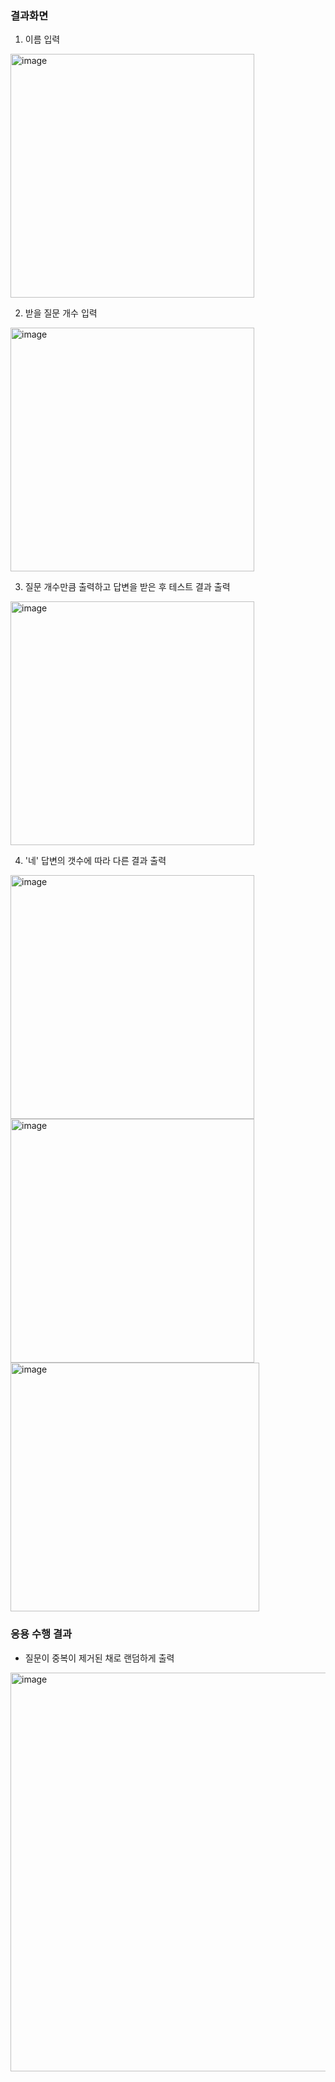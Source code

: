 ### 결과화면
1. 이름 입력
<img width="390" alt="image" src="https://user-images.githubusercontent.com/74848401/162174165-231e4c50-78fb-4b64-acf7-8e1057884575.png">

2. 받을 질문 개수 입력
<img width="390" alt="image" src="https://user-images.githubusercontent.com/74848401/162174286-62753417-229c-455d-bd52-be198af34c0d.png">

3. 질문 개수만큼 출력하고 답변을 받은 후 테스트 결과 출력
<img width="390" alt="image" src="https://user-images.githubusercontent.com/74848401/162174469-88a592b1-a1c2-40e0-baa6-6956d34ca6a7.png">

4. '네' 답변의 갯수에 따라 다른 결과 출력
<img width="390" alt="image" src="https://user-images.githubusercontent.com/74848401/162174669-ae3893b5-c67b-459d-9be3-60a397d3151e.png">

<img width="390" alt="image" src="https://user-images.githubusercontent.com/74848401/162174938-409fda16-cb3c-400a-9648-ae91958f406f.png">

<img width="398" alt="image" src="https://user-images.githubusercontent.com/74848401/162175074-5ae5425d-6489-4f5a-93bc-a2a77d15343d.png">

### 응용 수행 결과
- 질문이 중복이 제거된 채로 랜덤하게 출력
<img width="638" alt="image" src="https://user-images.githubusercontent.com/74848401/162175319-f56e84e7-2e9c-4193-943b-087f43ad12d1.png">
